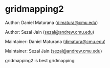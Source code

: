 # gridmapping2

Author: Daniel Maturana (dimatura@cmu.edu)

Author: Sezal Jain (sezal@andrew.cmu.edu)

Maintainer: Daniel Maturana (dimatura@cmu.edu)

Maintainer: Sezal Jain (sezal@andrew.cmu.edu)


gridmapping2 is best gridmapping


